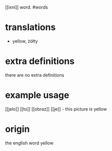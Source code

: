 [[ixni]] word.
#words
# translations
- yellow, żółty 
# extra definitions
there are no extra definitions
# example usage
[[jelo]] [[to]] [[obraz]] [[je]] - this picture is yellow
# origin
the english word yellow